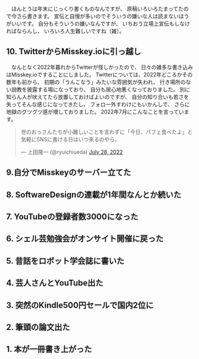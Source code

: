 
　ほんとうは年末にじっくり書くものなんですが、
原稿いろいろたまってたので今さら書きます。
宣伝と自慢が多いのでそういうの嫌いな人は読まないほうがいいです。
自分もそういうの嫌いなんですが、
いちおう立場上宣伝もしなければならんし、
いろいろ人生難しいですね（雑）。

## 10. TwitterからMisskey.ioに引っ越し

　なんとなく2022年暮れからTwitterが怪しかったので、
日々の雑多な書き込みはMisskey.ioですることにしました。
Twitterについては、2022年どころかその数年も前から、
初期の「うんこなう」みたいな雰囲気が失われ、
行き場所のない説教を披露する場になっており、
自分も居心地悪くなっておりました。
別に知らん人が吠えてたら放置しておけばよいのですが、
自分の知り合いも若さを失ってそんな感じになってきたし、
フォロー外すわけにもいかんしで、
さらに地獄のグツグツ感が増しておりました。
2022年7月にこんなことを言っています。

<blockquote class="twitter-tweet"><p lang="ja" dir="ltr">世のおっさんたちが小難しいことを言わずに「今日、パフェ食べたよ」と気軽にSNSに書ける日はいつ来るのやら。</p>&mdash; 上田隆一 (@ryuichiueda) <a href="https://twitter.com/ryuichiueda/status/1552642242200109057?ref_src=twsrc%5Etfw">July 28, 2022</a></blockquote> <script async src="https://platform.twitter.com/widgets.js" charset="utf-8"></script>



## 9.自分でMisskeyのサーバー立てた

## 8. SoftwareDesignの連載が1年間なんとか続いた

## 7. YouTubeの登録者数3000になった

## 6. シェル芸勉強会がオンサイト開催に戻った

## 5. 昔話をロボット学会誌に書いた

## 4. 芸人さんとYouTube出た

## 3. 突然のKindle500円セールで国内2位に

## 2. 筆頭の論文出た

## 1. 本が一冊書き上がった

